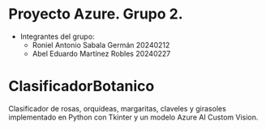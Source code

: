# Proyecto Azure. Grupo 2.

- Integrantes del grupo:
  - Roniel Antonio Sabala Germán 20240212
  - Abel Eduardo Martínez Robles 20240227

# ClasificadorBotanico

Clasificador de rosas, orquídeas, margaritas, claveles y girasoles implementado en Python con Tkinter y un modelo Azure AI Custom Vision.
